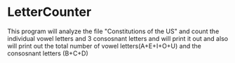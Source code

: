 # LetterCounter

This program will analyze the file "Constitutions of the US" and count the individual vowel letters and 3 consosnant letters and will print it out and also will print out the total number of vowel letters(A+E+I+O+U) and the consosnant letters (B+C+D)
